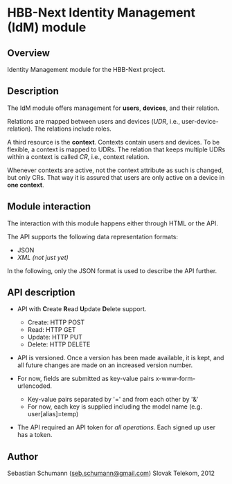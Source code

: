 HBB-Next Identity Management (IdM) module
=========================================

Overview
--------
Identity Management module for the HBB-Next project.

Description
-----------
The IdM module offers management for **users**, **devices**, and their relation.

Relations are mapped between users and devices (*UDR*, i.e., user-device-relation). The relations include roles.

A third resource is the **context**. Contexts contain users and devices. To be flexible, a context is mapped to UDRs. The relation that keeps multiple UDRs within a context is called *CR*, i.e., context relation.

Whenever contexts are active, not the context attribute as such is changed, but only CRs. That way it is assured that users are only active on a device in **one context**.

Module interaction
------------------
The interaction with this module happens either through HTML or the API.

The API supports the following data representation formats:
- JSON
- *XML (not just yet)*

In the following, only the JSON format is used to describe the API further.

API description
---------------

- API with **C**reate **R**ead **U**pdate **D**elete support.
	- Create: HTTP POST
	- Read: HTTP GET
	- Update: HTTP PUT
	- Delete: HTTP DELETE

- API is versioned. Once a version has been made available, it is kept, and all future changes are made on an increased version number.

- For now, fields are submitted as key-value pairs x-www-form-urlencoded.
	- Key-value pairs separated by '=' and from each other by '&'
	- For now, each key is supplied including the model name (e.g. user[alias]=temp)

- The API required an API token for *all operations*. Each signed up user has a token.

Author
------
Sebastian Schumann (seb.schumann@gmail.com)
Slovak Telekom, 2012
